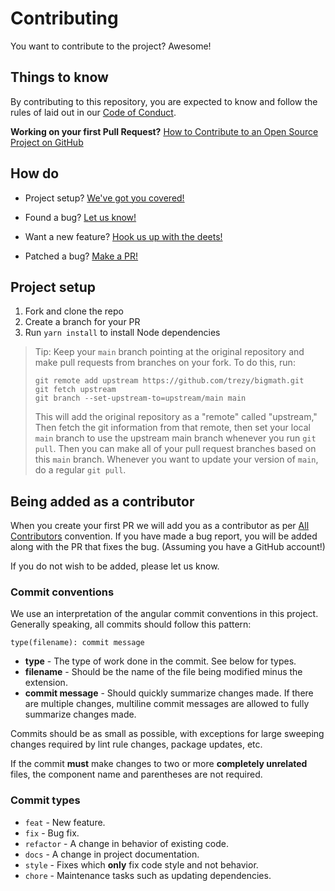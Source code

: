 # Contributing

You want to contribute to the project? Awesome!

## Things to know

By contributing to this repository, you are expected to know and follow the rules of laid out in our [Code of Conduct][coc].

**Working on your first Pull Request?**
[How to Contribute to an Open Source Project on GitHub][egghead]





## How do

* Project setup?
	[We've got you covered!](#project-setup)

* Found a bug?
	[Let us know!][bugs]

* Want a new feature?
	[Hook us up with the deets!][feature-request]

* Patched a bug?
	[Make a PR!][new-pr]





## Project setup

1. Fork and clone the repo
1. Create a branch for your PR
1. Run `yarn install` to install Node dependencies

<!-- **NOTE:** Use of NPM is **NOT** supported by this repository. -->

> Tip: Keep your `main` branch pointing at the original repository and make
> pull requests from branches on your fork. To do this, run:
>
> ```
> git remote add upstream https://github.com/trezy/bigmath.git
> git fetch upstream
> git branch --set-upstream-to=upstream/main main
> ```
>
> This will add the original repository as a "remote" called "upstream,"
> Then fetch the git information from that remote, then set your local `main`
> branch to use the upstream main branch whenever you run `git pull`.
> Then you can make all of your pull request branches based on this `main`
> branch. Whenever you want to update your version of `main`, do a regular
> `git pull`.





## Being added as a contributor

When you create your first PR we will add you as a contributor as per [All Contributors][all-contributors] convention.
If you have made a bug report, you will be added along with the PR that fixes the bug. (Assuming you have a GitHub account!)

If you do not wish to be added, please let us know.

### Commit conventions

We use an interpretation of the angular commit conventions in this project. Generally speaking, all commits should follow this pattern:
```
type(filename): commit message
```
* **type** - The type of work done in the commit. See below for types.
* **filename** - Should be the name of the file being modified minus the extension.
* **commit message** - Should quickly summarize changes made. If there are multiple changes, multiline commit messages are allowed to fully summarize changes made.

Commits should be as small as possible, with exceptions for large sweeping changes required by lint rule changes, package updates, etc.

If the commit **must** make changes to two or more **completely unrelated** files, the component name and parentheses are not required.

### Commit types
* `feat` - New feature.
* `fix` - Bug fix.
* `refactor` - A change in behavior of existing code.
* `docs` - A change in project documentation.
* `style` - Fixes which **only** fix code style and not behavior.
* `chore` - Maintenance tasks such as updating dependencies.





[all-contributors]: https://github.com/kentcdodds/all-contributors
[bugs]: https://github.com/trezy/next-safe/issues/new?assignees=&labels=bug&template=BUG_REPORT.yml
[coc]: CODE_OF_CONDUCT.md
[feature-request]: https://github.com/trezy/next-safe/issues/new?assignees=&labels=enhancement&template=FEATURE_REQUEST.yml
[egghead]: https://egghead.io/series/how-to-contribute-to-an-open-source-project-on-github
[new-pr]: https://github.com/trezy/next-safe/compare
[yarn2install]: https://yarnpkg.com/getting-started
